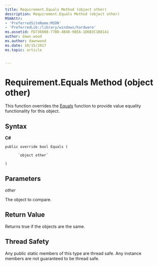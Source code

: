 ```yaml
---
title: Requirement.Equals Method (object other)
description: Requirement.Equals Method (object other)
MSHAttr:
- 'PreferredSiteName:MSDN'
- 'PreferredLib:/library/windows/hardware'
ms.assetid: FD736808-77B8-4B48-98EA-1D6B3C1B8141
author: dawn.wood
ms.author: dawnwood
ms.date: 10/15/2017
ms.topic: article


---
```


# Requirement.Equals Method (object other)


This function overrides the [Equals](requirement-equals-method.md) function to provide value equality functionality for this object.

## <span id="Syntax"></span><span id="syntax"></span><span id="SYNTAX"></span>Syntax


**C#**

`public override bool Equals (`

          `object other`

`)`

## <span id="Parameters"></span><span id="parameters"></span><span id="PARAMETERS"></span>Parameters


*other*

The object to compare.

## <span id="Return_Value"></span><span id="return_value"></span><span id="RETURN_VALUE"></span>Return Value


Returns true if the objects are the same.

## <span id="Thread_Safety"></span><span id="thread_safety"></span><span id="THREAD_SAFETY"></span>Thread Safety


Any public static members of this type are thread safe. Any instance members are not guaranteed to be thread safe.

 

 






